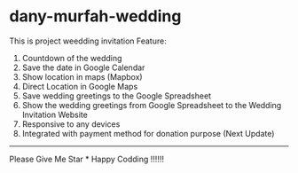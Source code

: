 # dany-murfah-wedding
This is project weedding invitation
Feature:
  1. Countdown of the wedding
  2. Save the date in Google Calendar
  3. Show location in maps (Mapbox)
  4. Direct Location in Google Maps
  5. Save wedding greetings to the Google Spreadsheet
  6. Show the wedding greetings from Google Spreadsheet to the Wedding Invitation Website
  7. Responsive to any devices
  8. Integrated with payment method for donation purpose (Next Update)
------------------------------------------------------------------------------------------
Please Give Me Star *
  Happy Codding !!!!!!
